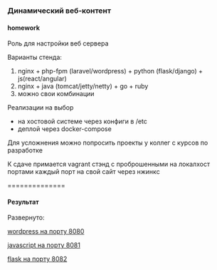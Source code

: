 ### Динамический веб-контент

#### homework

Роль для настройки веб сервера

Варианты стенда:
1. nginx + php-fpm (laravel/wordpress) + python (flask/django) + js(react/angular)
2. nginx + java (tomcat/jetty/netty) + go + ruby
3. можно свои комбинации

Реализации на выбор
- на хостовой системе через конфиги в /etc
- деплой через docker-compose

Для усложнения можно попросить проекты у коллег с курсов по разработке

К сдаче примается vagrant стэнд с проброшенными на локалхост портами каждый порт на свой сайт через нжинкс

==============

#### Результат

Развернуто:

[wordpress на порту 8080](http://localhost:8080)

[javascript на порту 8081](http://localhost:8081)

[flask на порту 8082](http://localhost:8082)
